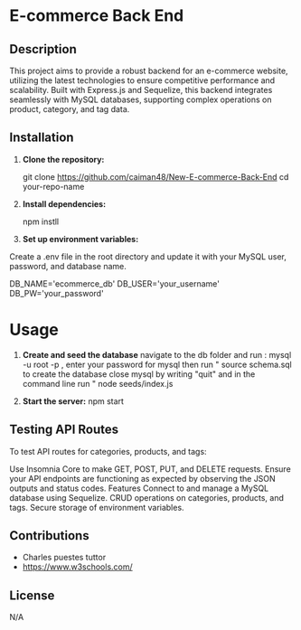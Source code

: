# E-commerce Back End 

## Description

This project aims to provide a robust backend for an e-commerce website, utilizing the latest technologies to ensure competitive performance and scalability. Built with Express.js and Sequelize, this backend integrates seamlessly with MySQL databases, supporting complex operations on product, category, and tag data.

## Installation

1. **Clone the repository:**
   
   git clone https://github.com/caiman48/New-E-commerce-Back-End
   cd your-repo-name
2. **Install dependencies:**

   npm instll

3. **Set up environment variables:**

Create a .env file in the root directory and update it with your MySQL user, password, and database name.

DB_NAME='ecommerce_db'
DB_USER='your_username'
DB_PW='your_password'

# Usage

1. **Create and seed the database**
navigate to the db folder and run : mysql -u root -p , enter your password for mysql then run " source schema.sql to create the database close mysql by writing "quit" and in the command line run " node seeds/index.js

2. **Start the server:**
npm start

## Testing API Routes

To test API routes for categories, products, and tags:

Use Insomnia Core to make GET, POST, PUT, and DELETE requests.
Ensure your API endpoints are functioning as expected by observing the JSON outputs and status codes.
Features
Connect to and manage a MySQL database using Sequelize.
CRUD operations on categories, products, and tags.
Secure storage of environment variables.

## Contributions

- Charles puestes tuttor 
- https://www.w3schools.com/

## License
N/A